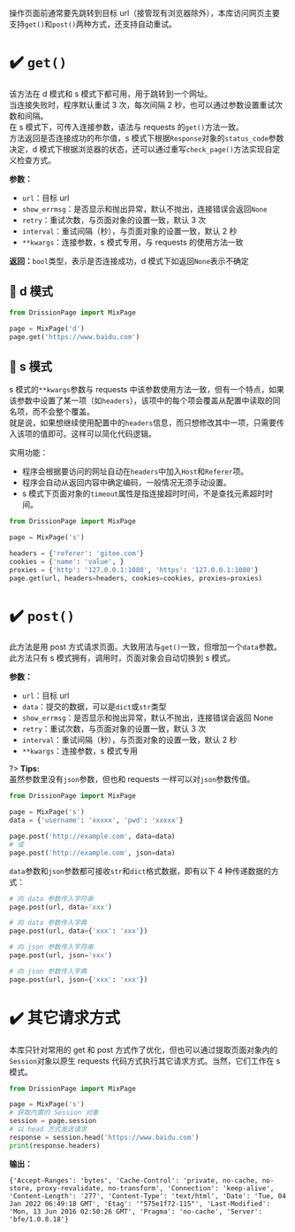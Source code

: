 操作页面前通常要先跳转到目标 url（接管现有浏览器除外），本库访问网页主要支持`get()`和`post()`两种方式，还支持自动重试。

# ✔️ `get()`

该方法在 d 模式和 s 模式下都可用，用于跳转到一个网址。  
当连接失败时，程序默认重试 3 次，每次间隔 2 秒，也可以通过参数设置重试次数和间隔。   
在 s 模式下，可传入连接参数，语法与 requests 的`get()`方法一致。  
方法返回是否连接成功的布尔值，s 模式下根据`Response`对象的`status_code`参数决定，d 模式下根据浏览器的状态，还可以通过重写`check_page()`方法实现自定义检查方式。

**参数：**

- `url`：目标 url
- `show_errmsg`：是否显示和抛出异常，默认不抛出，连接错误会返回`None`
- `retry`：重试次数，与页面对象的设置一致，默认 3 次
- `interval`：重试间隔（秒），与页面对象的设置一致，默认 2 秒
- `**kwargs`：连接参数，s 模式专用，与 requests 的使用方法一致

**返回：**`bool`类型，表示是否连接成功，d 模式下如返回`None`表示不确定

## 📍 d 模式

```python
from DrissionPage import MixPage

page = MixPage('d')
page.get('https://www.baidu.com')
```

## 📍 s 模式

s 模式的`**kwargs`参数与 requests 中该参数使用方法一致，但有一个特点，如果该参数中设置了某一项（如`headers`），该项中的每个项会覆盖从配置中读取的同名项，而不会整个覆盖。  
就是说，如果想继续使用配置中的`headers`信息，而只想修改其中一项，只需要传入该项的值即可。这样可以简化代码逻辑。

实用功能：

- 程序会根据要访问的网址自动在`headers`中加入`Host`和`Referer`项。
- 程序会自动从返回内容中确定编码，一般情况无须手动设置。
- s 模式下页面对象的`timeout`属性是指连接超时时间，不是查找元素超时时间。

```python
from DrissionPage import MixPage

page = MixPage('s')

headers = {'referer': 'gitee.com'}
cookies = {'name': 'value', }
proxies = {'http': '127.0.0.1:1080', 'https': '127.0.0.1:1080'}
page.get(url, headers=headers, cookies=cookies, proxies=proxies)
```

# ✔️ `post()`

此方法是用 post 方式请求页面。大致用法与`get()`一致，但增加一个`data`参数。  
此方法只有 s 模式拥有，调用时，页面对象会自动切换到 s 模式。

**参数：**

- `url`：目标 url
- `data`：提交的数据，可以是`dict`或`str`类型
- `show_errmsg`：是否显示和抛出异常，默认不抛出，连接错误会返回 None
- `retry`：重试次数，与页面对象的设置一致，默认 3 次
- `interval`：重试间隔（秒），与页面对象的设置一致，默认 2 秒
- `**kwargs`：连接参数，s 模式专用

?> **Tips:**  <br>虽然参数里没有`json`参数，但也和 requests 一样可以对`json`参数传值。

```python
from DrissionPage import MixPage

page = MixPage('s')
data = {'username': 'xxxxx', 'pwd': 'xxxxx'}

page.post('http://example.com', data=data)
# 或
page.post('http://example.com', json=data)
```

`data`参数和`json`参数都可接收`str`和`dict`格式数据，即有以下 4 种传递数据的方式：

```python
# 向 data 参数传入字符串
page.post(url, data='xxx')

# 向 data 参数传入字典
page.post(url, data={'xxx': 'xxx'})

# 向 json 参数传入字符串
page.post(url, json='xxx')

# 向 json 参数传入字典
page.post(url, json={'xxx': 'xxx'})
```

# ✔️ 其它请求方式

本库只针对常用的 get 和 post 方式作了优化，但也可以通过提取页面对象内的`Session`对象以原生 requests 代码方式执行其它请求方式。当然，它们工作在 s 模式。

```python
from DrissionPage import MixPage

page = MixPage('s')
# 获取内置的 Session 对象
session = page.session
# 以 head 方式发送请求
response = session.head('https://www.baidu.com')
print(response.headers)
```

**输出：**

```console
{'Accept-Ranges': 'bytes', 'Cache-Control': 'private, no-cache, no-store, proxy-revalidate, no-transform', 'Connection': 'keep-alive', 'Content-Length': '277', 'Content-Type': 'text/html', 'Date': 'Tue, 04 Jan 2022 06:49:18 GMT', 'Etag': '"575e1f72-115"', 'Last-Modified': 'Mon, 13 Jun 2016 02:50:26 GMT', 'Pragma': 'no-cache', 'Server': 'bfe/1.0.8.18'}
```

